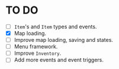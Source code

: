 # TO DO

- [ ] `Item`'s and `Item` types and events.
- [x] Map loading.
- [ ] Improve map loading, saving and states.
- [ ] Menu framework.
- [ ] Improve `Inventory`.
- [ ] Add more events and event triggers.